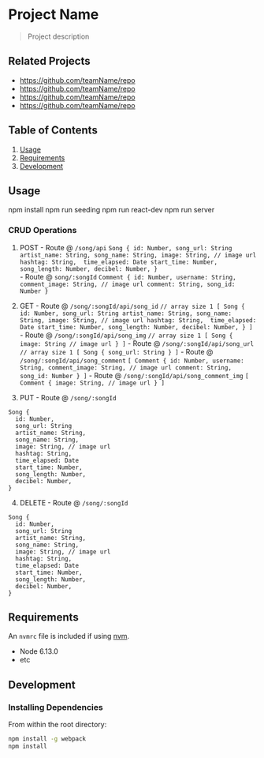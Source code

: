 # Project Name

> Project description

## Related Projects

  - https://github.com/teamName/repo
  - https://github.com/teamName/repo
  - https://github.com/teamName/repo
  - https://github.com/teamName/repo

## Table of Contents

1. [Usage](#Usage)
2. [Requirements](#requirements)
3. [Development](#development)

## Usage

npm install
npm run seeding
npm run react-dev
npm run server

### CRUD Operations

  1. POST
    - Route @ `/song/api`
    ```
    Song {
      id: Number,
      song_url: String
      artist_name: String,
      song_name: String,
      image: String, // image url
      hashtag: String, 
      time_elapsed: Date
      start_time: Number,
      song_length: Number,
      decibel: Number,
    }
    ```  
    - Route @ ```song/:songId```
    ```
    Comment {
      id: Number,
      username: String,
      comment_image: String, // image url
      comment: String,
      song_id: Number
    }
    ```
  2. GET 
    - Route @ `/song/:songId/api/song_id`
    ```
    // array size 1
    [
      Song {
        id: Number,
        song_url: String
        artist_name: String,
        song_name: String,
        image: String, // image url
        hashtag: String, 
        time_elapsed: Date
        start_time: Number,
        song_length: Number,
        decibel: Number,
      }
    ]
    ```
    - Route @ `/song/:songId/api/song_img`
    ```
    // array size 1
    [
      Song {
        image: String // image url
      }
    ]
    ```
    - Route @ `/song/:songId/api/song_url`
    ```
    // array size 1
    [
      Song {
        song_url: String
      }
    ]
    ```
    - Route @ `/song/:songId/api/song_comment`
    ```
    [
      Comment {
        id: Number,
        username: String,
        comment_image: String, // image url
        comment: String,
        song_id: Number
      }
    ]
    ```
    - Route @ `/song/:songId/api/song_comment_img`
    ```
    [
      Comment {
        image: String, // image url
      }
    ]
    ```
    
  3. PUT
    - Route @ `/song/:songId`
  ```
  Song {
    id: Number,
    song_url: String
    artist_name: String,
    song_name: String,
    image: String, // image url
    hashtag: String, 
    time_elapsed: Date
    start_time: Number,
    song_length: Number,
    decibel: Number,
  }
  ```
  4. DELETE 
    - Route @ `/song/:songId`
  ```
  Song {
    id: Number,
    song_url: String
    artist_name: String,
    song_name: String,
    image: String, // image url
    hashtag: String, 
    time_elapsed: Date
    start_time: Number,
    song_length: Number,
    decibel: Number,
  }
  ```


## Requirements

An `nvmrc` file is included if using [nvm](https://github.com/creationix/nvm).

  - Node 6.13.0
  - etc

## Development

### Installing Dependencies

From within the root directory:

```sh
npm install -g webpack
npm install
```

